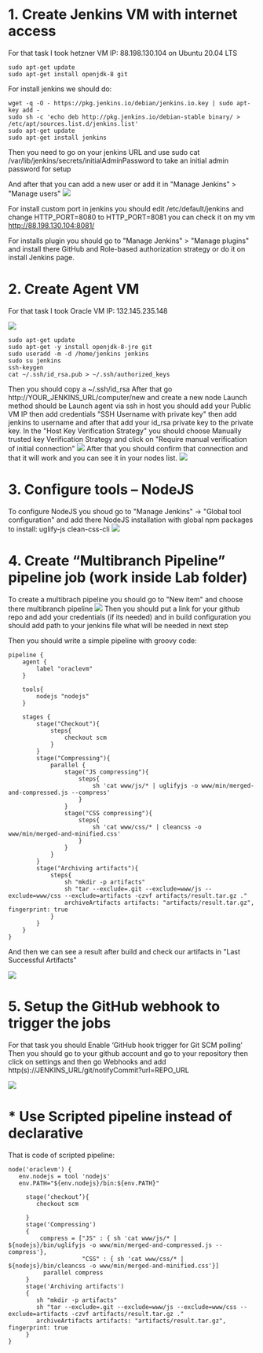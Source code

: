 <h1>1. Create Jenkins VM with internet access</h1>

For that task I took hetzner VM IP: 88.198.130.104 on Ubuntu 20.04 LTS

```
sudo apt-get update
sudo apt-get install openjdk-8 git
```

For install jenkins we should do:

```
wget -q -O - https://pkg.jenkins.io/debian/jenkins.io.key | sudo apt-key add -
sudo sh -c 'echo deb http://pkg.jenkins.io/debian-stable binary/ > /etc/apt/sources.list.d/jenkins.list'
sudo apt-get update
sudo apt-get install jenkins
```

Then you need to go on your jenkins URL and use sudo cat /var/lib/jenkins/secrets/initialAdminPassword to take an initial admin password for setup

And after that you can add a new user or add it in "Manage Jenkins" > "Manage users"
<img src="https://github.com/ScarMuffin/material-design-template/blob/master/Week2_CI-CD_tools/Screenshot%202021-10-16%20at%2018.39.16.png" border="0"/></a>

For install custom port in jenkins you should edit /etc/default/jenkins and change HTTP_PORT=8080 to HTTP_PORT=8081 you can check it on my vm http://88.198.130.104:8081/


For installs plugin you should go to "Manage Jenkins" > "Manage plugins" and install there GitHub and Role-based authorization strategy or do it on install Jenkins page.

<h1>2. Create Agent VM</h1>

For that task I took Oracle VM IP: 132.145.235.148

<img src="https://github.com/ScarMuffin/material-design-template/blob/08c37773335b3de4c3f780ebd4c8b27dc892e5d1/Week2_CI-CD_tools/Screenshot%202021-10-21%20at%2000.56.13.png" border="0"/></a>

```
sudo apt-get update
sudo apt-get -y install openjdk-8-jre git
sudo useradd -m -d /home/jenkins jenkins
sudo su jenkins
ssh-keygen
cat ~/.ssh/id_rsa.pub > ~/.ssh/authorized_keys
```
Then you should copy a ~/.ssh/id_rsa
After that go http://YOUR_JENKINS_URL/computer/new and create a new node Launch method should be Launch agent via ssh in host you should add your Public VM IP then add credentials "SSH Username with private key" then add jenkins to username and after that add your id_rsa private key to the private key.
In the "Host Key Verification Strategy" you should choose Manually trusted key Verification Strategy and click on "Require manual verification of initial connection"
<img src="https://github.com/ScarMuffin/material-design-template/blob/master/Week2_CI-CD_tools/Screenshot%202021-10-18%20at%2000.13.16.png" border="0"/></a>
After that you should confirm that connection and that it will work and you can see it in your nodes list.
<img src="https://github.com/ScarMuffin/material-design-template/blob/e0ca24132a582f1d8b05ced7bb3364b0e358c441/Week2_CI-CD_tools/Screenshot%202021-10-21%20at%2000.41.28.png" border="0"/></a>

<h1>3. Configure tools – NodeJS</h1>

To configure NodeJS you shoud go to "Manage Jenkins" -> "Global tool configuration" and add there NodeJS installation with global npm packages to install: uglify-js clean-css-cli
<img src="https://github.com/ScarMuffin/material-design-template/blob/master/Week2_CI-CD_tools/Screenshot%202021-10-18%20at%2000.31.05.png" border="0"/></a>

<h1>4. Create “Multibranch Pipeline” pipeline job (work inside Lab folder)</h1>

To create a multibrach pipeline you should go to "New item" and choose there multibranch pipeline
<img src="https://github.com/ScarMuffin/material-design-template/blob/master/Week2_CI-CD_tools/Screenshot%202021-10-17%20at%2020.00.56.png" border="0"/></a>
Then you should put a link for your github repo and add your credentials (if its needed) and in build configuration you should add path to your jenkins file what will be needed in next step

Then you should write a simple pipeline with groovy code:
```
pipeline {
    agent {
        label "oraclevm"
    }

    tools{
        nodejs "nodejs"
    }

    stages {
        stage("Checkout"){
            steps{
                checkout scm
            }
        }
        stage("Compressing"){
            parallel {
                stage("JS compressing"){
                    steps{
                        sh 'cat www/js/* | uglifyjs -o www/min/merged-and-compressed.js --compress'
                    }
                }
                stage("CSS compressing"){
                    steps{
                        sh 'cat www/css/* | cleancss -o www/min/merged-and-minified.css'
                    }
                }
            }
        }
        stage("Archiving artifacts"){
            steps{
                sh "mkdir -p artifacts"
                sh "tar --exclude=.git --exclude=www/js --exclude=www/css --exclude=artifacts -czvf artifacts/result.tar.gz ."
                archiveArtifacts artifacts: "artifacts/result.tar.gz", fingerprint: true
            }
        }
    }
}
```
And then we can see a result after build and check our artifacts in "Last Successful Artifacts"

<img src="https://github.com/ScarMuffin/material-design-template/blob/master/Week2_CI-CD_tools/Screenshot%202021-10-18%20at%2000.41.34.png" border="0"/></a>

<h1>5. Setup the GitHub webhook to trigger the jobs</h1>

For that task you should Enable ‘GitHub hook trigger for Git SCM polling’
Then you should go to your github account and go to your repository then click on settings and then go Webhooks and add http(s)://JENKINS_URL/git/notifyCommit?url=REPO_URL 

<img src="https://github.com/ScarMuffin/material-design-template/blob/master/Week2_CI-CD_tools/Screenshot%202021-10-18%20at%2000.51.04.png" border="0"/></a>


<h1>* Use Scripted pipeline instead of declarative</h1>

That is code of scripted pipeline:
```
node('oraclevm') {
   env.nodejs = tool 'nodejs'
   env.PATH="${env.nodejs}/bin:${env.PATH}"

     stage(‘checkout’){ 
        checkout scm
    
     }
     stage('Compressing')
     {
         compress = ["JS" : { sh 'cat www/js/* | ${nodejs}/bin/uglifyjs -o www/min/merged-and-compressed.js --compress'},
                     "CSS" : { sh 'cat www/css/* | ${nodejs}/bin/cleancss -o www/min/merged-and-minified.css'}]
          parallel compress
     }
     stage('Archiving artifacts')
     {
        sh "mkdir -p artifacts"
        sh "tar --exclude=.git --exclude=www/js --exclude=www/css --exclude=artifacts -czvf artifacts/result.tar.gz ."
        archiveArtifacts artifacts: "artifacts/result.tar.gz", fingerprint: true
     }
}
```


